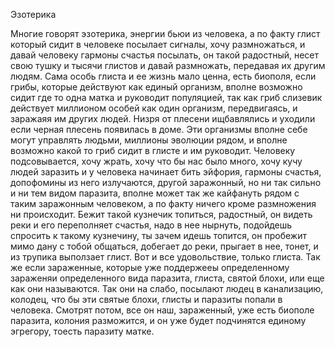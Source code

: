 Эзотерика

Многие говорят эзотерика, энергии бьюи из человека, а по факту глист который сидит в человеке посылает сигналы, хочу размножаться, и давай человеку гармоны счастья посылать, он такой радостный, несет свою тушку и тысячи глистов и давай размножать, передавая их другим людям.
Сама особь глиста и ее жизнь мало ценна, есть биополя, если грибы, которые действуют как единый организм, вполне возможно сидит где то одна матка и руководит популяцией, так как гриб слизевик действует миллионом особей как один организм, передвигаясь, и заражаяя им других людей.
Низря от плесени ищбавлялись и уходили если черная плесень появилась в доме.
Эти организмы вполне себе могут управлять людьми, миллионы эволюции рядом, и вполне возможно какой то гриб сидит в глисте и им руководит.
Человеку подсовывается, хочу жрать, хочу что бы нас было много, хочу кучу людей заразить и у человека начинает бить эйфория, гармоны счастья, допофомины из него излучаются, другой заражонный, но ни так сильно и ни тем видом паразита, вполне может так же кайфануть рядом с таким заражонным человеком, а по факту ничего кроме размножения ни происходит. Бежит такой кузнечик топиться, радостный, он видеть реки и его переполняет счастья, надо в нее нырнуть, подойдешь спросить к такому кузнечину, ты зачем идешь топится, он пробежит мимо дану с тобой общаться, добегает до реки, прыгает в нее, тонет, и из трупика выползает глист. Вот и все удовольствие, только глиста.
Так же если зараженные, которые уже поддержееы определенному зараженяи определенного вида паразита, глиста, святой блохи, или еще как они называются. Так они на слабо, посылают людец в канализацию, колодец, что бы эти святые блохи, глисты и паразиты попали в человека. Смотрят потом, все он наш, зараженный, уже есть биополе паразита, колония разможится, и он уже будет подчинятся единому эгрегору, тоесть паразиту матке.
